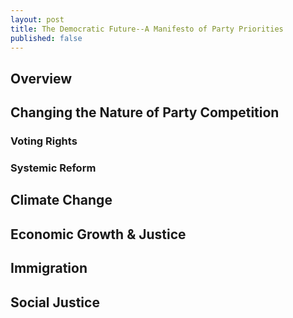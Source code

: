 ```yaml
---
layout: post
title: The Democratic Future--A Manifesto of Party Priorities
published: false
---
```


## Overview

## Changing the Nature of Party Competition

### Voting Rights

### Systemic Reform

## Climate Change

## Economic Growth & Justice

## Immigration

## Social Justice
